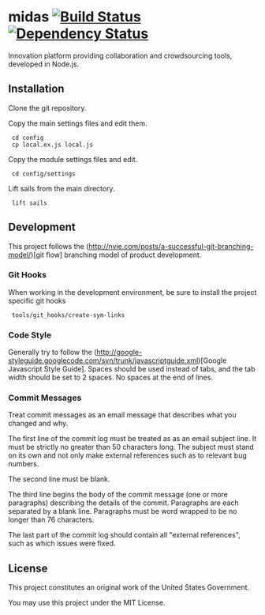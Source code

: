 midas [![Build Status](https://travis-ci.org/Innovation-Toolkit/midas.png?branch=master)](https://travis-ci.org/Innovation-Toolkit/midas) [![Dependency Status](https://gemnasium.com/Innovation-Toolkit/midas.png)](https://gemnasium.com/Innovation-Toolkit/midas)
=====

Innovation platform providing collaboration and crowdsourcing tools, developed in Node.js.

## Installation

Clone the git repository.

Copy the main settings files and edit them.

     cd config
     cp local.ex.js local.js

Copy the module settings files and edit.

     cd config/settings

Lift sails from the main directory.

     lift sails

## Development

This project follows the (http://nvie.com/posts/a-successful-git-branching-model/)[git flow] branching model of product development.

### Git Hooks

When working in the development environment, be sure to install the project specific git hooks

     tools/git_hooks/create-sym-links

### Code Style

Generally try to follow the (http://google-styleguide.googlecode.com/svn/trunk/javascriptguide.xml)[Google Javascript Style Guide].  Spaces should be used instead of tabs, and the tab width should be set to 2 spaces.  No spaces at the end of lines.

### Commit Messages

Treat commit messages as an email message that describes what you changed and why.

The first line of the commit log must be treated as as an email
subject line.  It must be strictly no greater than 50 characters long.
The subject must stand on its own and not only make external
references such as to relevant bug numbers.

The second line must be blank.

The third line begins the body of the commit message (one or more
paragraphs) describing the details of the commit.  Paragraphs are each
separated by a blank line.  Paragraphs must be word wrapped to be no
longer than 76 characters.

The last part of the commit log should contain all "external
references", such as which issues were fixed.

## License

This project constitutes an original work of the United States Government.

You may use this project under the MIT License.